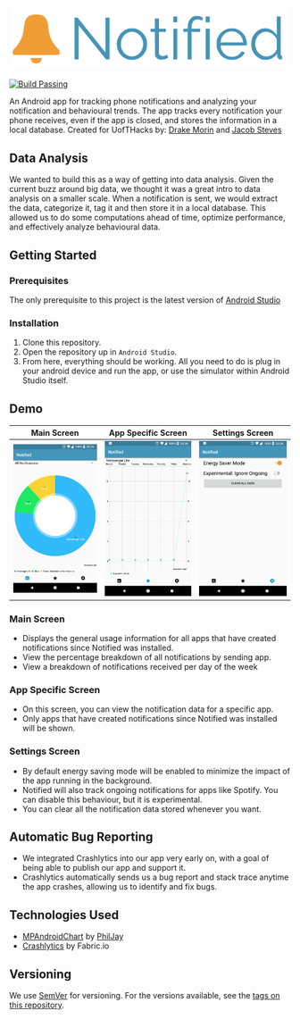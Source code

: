 <p align="center">
  <img src="demo/banner.png" />
</p>

[![Build Passing](https://img.shields.io/badge/build-passing-brightgreen.svg)](https://github.com/jacobsteves/Notified/releases/)

An Android app for tracking phone notifications and analyzing your notification and behavioural trends. The app tracks every notification your phone receives, even if the app is closed, and stores the information in a local database.
Created for UofTHacks by: [Drake Morin](https://github.com/DrakeMorin) and [Jacob Steves](https://github.com/jacobsteves)

## Data Analysis
We wanted to build this as a way of getting into data analysis. Given the current buzz around big data, we thought it was a great intro to data analysis on a smaller scale. When a notification is sent, we would extract the data, categorize it, tag it and then store it in a local database. This allowed us to do some computations ahead of time, optimize performance, and effectively analyze behavioural data.

## Getting Started
### Prerequisites
The only prerequisite to this project is the latest version of [Android Studio](https://developer.android.com/studio/index.html)

### Installation
1. Clone this repository.
2. Open the repository up in `Android Studio`.
3. From here, everything should be working. All you need to do is plug in your android device and run the app, or use the simulator within Android Studio itself.

## Demo
Main Screen                |  App Specific Screen      | Settings Screen
:-------------------------:|:-------------------------:|:-------------------------:
![](demo/pieChart.png)     |  ![](demo/perApp.png)     | ![](demo/settings.png)

### Main Screen
- Displays the general usage information for all apps that have created notifications since Notified was installed.
- View the percentage breakdown of all notifications by sending app.
- View a breakdown of notifications received per day of the week

### App Specific Screen 
- On this screen, you can view the notification data for a specific app.
- Only apps that have created notifications since Notified was installed will be shown.

### Settings Screen
- By default energy saving mode will be enabled to minimize the impact of the app running in the background.
- Notified will also track ongoing notifications for apps like Spotify. You can disable this behaviour, but it is experimental.
- You can clear all the notification data stored whenever you want.

## Automatic Bug Reporting
- We integrated Crashlytics into our app very early on, with a goal of being able to publish our app and support it.
- Crashlytics automatically sends us a bug report and stack trace anytime the app crashes, allowing us to identify and fix bugs.

## Technologies Used
- [MPAndroidChart](https://github.com/PhilJay/MPAndroidChart) by [PhilJay](https://github.com/PhilJay)
- [Crashlytics](https://get.fabric.io/) by Fabric.io

## Versioning

We use [SemVer](http://semver.org/) for versioning. For the versions available, see the [tags on this repository](https://github.com/jacobsteves/Notified/tags). 

